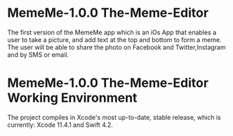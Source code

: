 # MemeMe-1.0.0 The-Meme-Editor
The first version of the MemeMe app which is an iOs App that enables a user to take a picture, and add text at the top and bottom to form a meme. The user will be able to share the photo on Facebook and Twitter,Instagram and by SMS or email.

# MemeMe-1.0.0 The-Meme-Editor Working Environment
The project compiles in Xcode's most up-to-date, stable release, which is currently: Xcode 11.4.1 and Swift 4.2.

